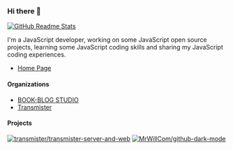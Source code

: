 ### Hi there 👋

[![GitHub Readme Stats](https://github-readme-stats.vercel.app/api?username=MrWillCom&show_icons=true&hide=stars&theme=dark)](https://github-readme-stats.vercel.app/api?username=MrWillCom&show_icons=true&hide=stars&theme=dark)

I'm a JavaScript developer, working on some JavaScript open source projects, learning some JavaScript coding skills and sharing my JavaScript coding experiences.

- [Home Page](https://mrwillcom.github.io/)

#### Organizations

- [BOOK-BLOG STUDIO](https://github.com/BOOK-BLOG)
- [Transmister](https://github.com/transmister)

#### Projects

[![transmister/transmister-server-and-web](https://github-readme-stats.vercel.app/api/pin/?username=transmister&repo=transmister-server-and-web&theme=dark)](https://github-readme-stats.vercel.app/api/pin/?username=transmister&repo=transmister-server-and-web&theme=dark)
[![MrWillCom/github-dark-mode](https://github-readme-stats.vercel.app/api/pin/?username=MrWillCom&repo=github-dark-mode&theme=dark)](https://github-readme-stats.vercel.app/api/pin/?username=MrWillCom&repo=github-dark-mode&theme=dark)

<!--
**MrWillCom/MrWillCom** is a ✨ _special_ ✨ repository because its `README.md` (this file) appears on your GitHub profile.

Here are some ideas to get you started:

- 🔭 I’m currently working on ...
- 🌱 I’m currently learning ...
- 👯 I’m looking to collaborate on ...
- 🤔 I’m looking for help with ...
- 💬 Ask me about ...
- 📫 How to reach me: ...
- 😄 Pronouns: ...
- ⚡ Fun fact: ...
-->
